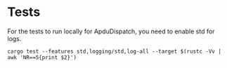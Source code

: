 # Tests

For the tests to run locally for ApduDispatch, you need to enable std for logs.

```
cargo test --features std,logging/std,log-all --target $(rustc -Vv | awk 'NR==5{print $2}')
```

